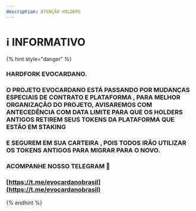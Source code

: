 ```yaml
---
description: ATENÇÃO HOLDERS
---
```


# ℹ INFORMATIVO

{% hint style="danger" %}
### HARDFORK EVOCARDANO.

### O PROJETO EVOCARDANO ESTÁ PASSANDO POR MUDANÇAS ESPECIAIS DE CONTRATO E PLATAFORMA , PARA MELHOR ORGANIZAÇÃO DO PROJETO, AVISAREMOS COM ANTECEDÊNCIA COM DATA LIMITE PARA QUE OS HOLDERS ANTIGOS RETIREM SEUS TOKENS DA PLATAFORMA QUE ESTÃO EM STAKING

### E SEGUREM EM SUA CARTEIRA , POIS TODOS IRÃO UTILIZAR OS TOKENS ANTIGOS PARA MIGRAR PARA O NOVO.

### ACOMPANHE NOSSO TELEGRAM 🔽

### &#x20;[https://t.me/evocardanobrasil](https://t.me/evocardanobrasil)


{% endhint %}
